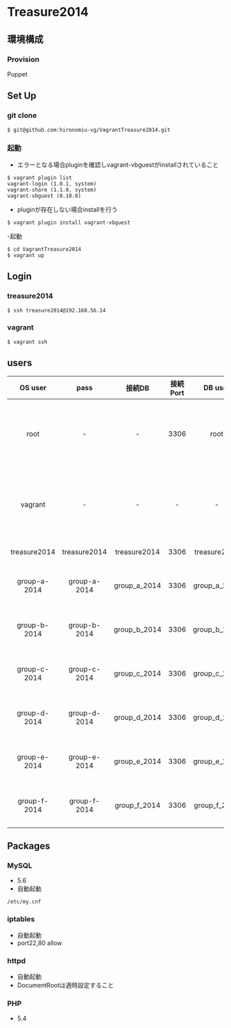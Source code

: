 Treasure2014
===================================

## 環境構成
### Provision 
Puppet
## Set Up 
### git clone
```
$ git@github.com:hironomiu-vg/VagrantTreasure2014.git 
```
### 起動
- エラーとなる場合pluginを確認しvagrant-vbguestがinstallされていること

```
$ vagrant plugin list
vagrant-login (1.0.1, system)
vagrant-share (1.1.0, system)
vagrant-vbguest (0.10.0)
```
- pluginが存在しない場合installを行う

```
$ vagrant plugin install vagrant-vbguest
```

-起動

```
$ cd VagrantTreasure2014  
$ vagrant up  
```

## Login
### treasure2014
```
$ ssh treasure2014@192.168.56.14
```
### vagrant
```
$ vagrant ssh
```
## users

| OS user | pass | 接続DB | 接続Port |  DB user |  DB pass | 用途 |
|:-----------:|:------------:|:------------:|:------------:|:------------:|:------------:|:------------:|
| root | - | - | 3306 |  root | vagrant | root vagrantユーザより sudo su -にて遷移|
| vagrant | - | - | - | - | - | vagrant用ユーザ vagrant sshにてログイン|
| treasure2014 | treasure2014 | treasure2014 | 3306 | treasure2014 | treasure2014 | 開発ユーザ |
| group-a-2014 | group-a-2014 | group_a_2014 | 3306 | group_a_2014 | group_a_2014 | グループワークユーザ |
| group-b-2014 | group-b-2014 | group_b_2014 | 3306 | group_b_2014 | group_b_2014 | グループワークユーザ |
| group-c-2014 | group-c-2014 | group_c_2014 | 3306 | group_c_2014 | group_c_2014 | グループワークユーザ |
| group-d-2014 | group-d-2014 | group_d_2014 | 3306 | group_d_2014 | group_d_2014 | グループワークユーザ |
| group-e-2014 | group-e-2014 | group_e_2014 | 3306 | group_e_2014 | group_e_2014 | グループワークユーザ |
| group-f-2014 | group-f-2014 | group_f_2014 | 3306 | group_f_2014 | group_f_2014 | グループワークユーザ |

## Packages   
### MySQL
- 5.6
- 自動起動
```
/etc/my.cnf
```
 
### iptables
- 自動起動
- port22,80 allow

### httpd
- 自動起動
- DocumentRootは適時設定すること

### PHP
- 5.4
